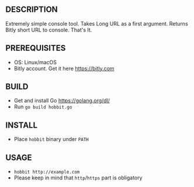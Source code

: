 ## DESCRIPTION

Extremely simple console tool. Takes Long URL as a first argument.
Returns Bitly short URL to console. That's It.

## PREREQUISITES
* OS: Linux/macOS
* Bitly account. Get it here https://bitly.com

## BUILD
* Get and install Go https://golang.org/dl/
* Run `go build hobbit.go`

## INSTALL
* Place `hobbit` binary under `PATH`

## USAGE
* `hobbit http://example.com`
* Please keep in mind that `http`/`https` part is obligatory

